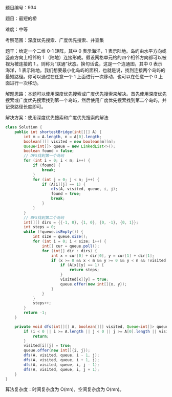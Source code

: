题目编号：934

题目：最短的桥

难度：中等

考察范围：深度优先搜索、广度优先搜索、并查集

题干：给定一个二维 0-1 矩阵，其中 0 表示海洋，1 表示陆地。岛屿由水平方向或竖直方向上相邻的 1 （陆地）连接形成。假设网格单元格的四个相邻方向都可以被视为被连接的 1 。则称为“联通”状态。换句话说，这是一个连通图，其中 0 表示海洋，1 表示陆地。我们想要最小化岛屿的面积，也就是说，找到连接两个岛屿的最短路径。你可以通过在任意一个 1 上面进行一次移动，也可以在任意一个 0 上面进行一次移动。

解题思路：本题可以使用深度优先搜索或广度优先搜索来解决。首先使用深度优先搜索或广度优先搜索找到第一个岛屿，然后使用广度优先搜索找到第二个岛屿，并记录路径长度即可。

解决方案：使用深度优先搜索和广度优先搜索的解法

```java
class Solution {
    public int shortestBridge(int[][] A) {
        int m = A.length, n = A[0].length;
        boolean[][] visited = new boolean[m][n];
        Queue<int[]> queue = new LinkedList<>();
        boolean found = false;
        // DFS找到第一个岛屿
        for (int i = 0; i < m; i++) {
            if (found) {
                break;
            }
            for (int j = 0; j < n; j++) {
                if (A[i][j] == 1) {
                    dfs(A, visited, queue, i, j);
                    found = true;
                    break;
                }
            }
        }
        // BFS找到第二个岛屿
        int[][] dirs = {{-1, 0}, {1, 0}, {0, -1}, {0, 1}};
        int steps = 0;
        while (!queue.isEmpty()) {
            int size = queue.size();
            for (int i = 0; i < size; i++) {
                int[] cur = queue.poll();
                for (int[] dir : dirs) {
                    int x = cur[0] + dir[0], y = cur[1] + dir[1];
                    if (x >= 0 && x < m && y >= 0 && y < n && !visited[x][y]) {
                        if (A[x][y] == 1) {
                            return steps;
                        }
                        visited[x][y] = true;
                        queue.offer(new int[]{x, y});
                    }
                }
            }
            steps++;
        }
        return -1;
    }

    private void dfs(int[][] A, boolean[][] visited, Queue<int[]> queue, int i, int j) {
        if (i < 0 || i >= A.length || j < 0 || j >= A[0].length || visited[i][j] || A[i][j] == 0) {
            return;
        }
        visited[i][j] = true;
        queue.offer(new int[]{i, j});
        dfs(A, visited, queue, i - 1, j);
        dfs(A, visited, queue, i + 1, j);
        dfs(A, visited, queue, i, j - 1);
        dfs(A, visited, queue, i, j + 1);
    }
}
```

算法复杂度：时间复杂度为 O(mn)，空间复杂度为 O(mn)。